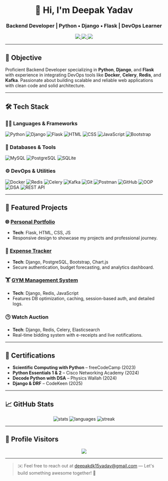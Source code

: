<h1 align="center">👋 Hi, I'm Deepak Yadav</h1>
<h3 align="center">Backend Developer | Python • Django • Flask | DevOps Learner</h3>

<p align="center">
  <a href="https://www.linkedin.com/in/deepak-yadav-backend-developer" target="_blank">
    <img src="https://img.shields.io/badge/-LinkedIn-blue?style=flat-square&logo=linkedin" />
  </a>
  <a href="https://github.com/Blackbeardpir8" target="_blank">
    <img src="https://img.shields.io/badge/-GitHub-black?style=flat-square&logo=github" />
  </a>
  <a href="https://leetcode.com/u/Blackbeardpir/" target="_blank">
    <img src="https://img.shields.io/badge/-LeetCode-yellow?style=flat-square&logo=leetcode" />
  </a>
</p>

---

## 🎯 Objective

Proficient Backend Developer specializing in **Python**, **Django**, and **Flask** with experience in integrating DevOps tools like **Docker**, **Celery**, **Redis**, and **Kafka**. Passionate about building scalable and reliable web applications with clean code and solid architecture.

---

## 🛠️ Tech Stack

### 👨‍💻 Languages & Frameworks
![Python](https://img.shields.io/badge/Python-3776AB?style=flat&logo=python&logoColor=white)
![Django](https://img.shields.io/badge/Django-092E20?style=flat&logo=django&logoColor=white)
![Flask](https://img.shields.io/badge/Flask-black?style=flat&logo=flask&logoColor=white)
![HTML](https://img.shields.io/badge/HTML-E34F26?style=flat&logo=html5&logoColor=white)
![CSS](https://img.shields.io/badge/CSS-1572B6?style=flat&logo=css3&logoColor=white)
![JavaScript](https://img.shields.io/badge/JavaScript-F7DF1E?style=flat&logo=javascript&logoColor=black)
![Bootstrap](https://img.shields.io/badge/Bootstrap-7952B3?style=flat&logo=bootstrap&logoColor=white)

### 🧠 Databases & Tools
![MySQL](https://img.shields.io/badge/MySQL-4479A1?style=flat&logo=mysql&logoColor=white)
![PostgreSQL](https://img.shields.io/badge/PostgreSQL-316192?style=flat&logo=postgresql&logoColor=white)
![SQLite](https://img.shields.io/badge/SQLite-003B57?style=flat&logo=sqlite&logoColor=white)

### ⚙️ DevOps & Utilities
![Docker](https://img.shields.io/badge/Docker-2496ED?style=flat&logo=docker&logoColor=white)
![Redis](https://img.shields.io/badge/Redis-DC382D?style=flat&logo=redis&logoColor=white)
![Celery](https://img.shields.io/badge/Celery-37814A?style=flat&logoColor=white)
![Kafka](https://img.shields.io/badge/Kafka-231F20?style=flat&logo=apachekafka&logoColor=white)
![Git](https://img.shields.io/badge/Git-F05032?style=flat&logo=git&logoColor=white)
![Postman](https://img.shields.io/badge/Postman-orange?style=flat&logo=postman&logoColor=white)
![GitHub](https://img.shields.io/badge/GitHub-181717?style=flat&logo=github)
![OOP](https://img.shields.io/badge/OOP-blue?style=flat)
![DSA](https://img.shields.io/badge/DSA-yellow?style=flat)
![REST API](https://img.shields.io/badge/REST-API-blueviolet?style=flat)

---

## 🚀 Featured Projects

### 🌐 [Personal Portfolio](https://deepakyadav.pythonanywhere.com/)
- **Tech**: Flask, HTML, CSS, JS
- Responsive design to showcase my projects and professional journey.

### 💸 [Expense Tracker](https://expense-tracker-cj7a.onrender.com)
- **Tech**: Django, PostgreSQL, Bootstrap, Chart.js
- Secure authentication, budget forecasting, and analytics dashboard.

### 🏋️ [GYM Management System](https://gym-2axl.onrender.com)
- **Tech**: Django, Redis, JavaScript
- Features DB optimization, caching, session-based auth, and detailed logs.

### 🕒 Watch Auction
- **Tech**: Django, Redis, Celery, Elasticsearch
- Real-time bidding system with e-receipts and live notifications.

---

## 🧾 Certifications

- **Scientific Computing with Python** – freeCodeCamp (2023)
- **Python Essentials 1 & 2** – Cisco Networking Academy (2024)
- **Decode Python with DSA** – Physics Wallah (2024)
- **Django & DRF** – CodeKeen (2025)

---

## 📈 GitHub Stats

<p align="center">
  <img src="https://github-readme-stats.vercel.app/api?username=Blackbeardpir8&show_icons=true&theme=tokyonight" alt="stats" />
  <img src="https://github-readme-stats.vercel.app/api/top-langs/?username=Blackbeardpir8&layout=compact&theme=tokyonight" alt="languages" />
  <img src="https://github-readme-streak-stats.herokuapp.com/?user=Blackbeardpir8&theme=tokyonight" alt="streak" />
</p>

---

## 👀 Profile Visitors

<p align="center">
  <img src="https://profile-counter.glitch.me/Blackbeardpir8/count.svg" />
</p>

---

> ✉️ Feel free to reach out at [deepakdk15yadav@gmail.com](mailto:deepakdk15yadav@gmail.com) — Let's build something awesome together! 🚀
